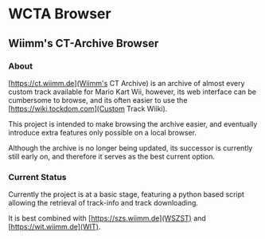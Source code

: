 # WCTA Browser
## Wiimm's CT-Archive Browser

### About

[https://ct.wiimm.de](Wiimm's CT Archive) is an archive of almost every custom
track available for Mario Kart Wii, however, its web interface can be 
cumbersome to browse, and its often easier to use the 
[https://wiki.tockdom.com](Custom Track Wiiki).

This project is intended to make browsing the archive easier, and eventually 
introduce extra features only possible on a local browser.

Although the archive is no longer being updated, its successor is currently still
early on, and therefore it serves as the best current option.

### Current Status

Currently the project is at a basic stage, featuring a python based script
allowing the retrieval of track-info and track downloading.

It is best combined with [https://szs.wiimm.de](WSZST) and [https://wit.wiimm.de](WIT). 
